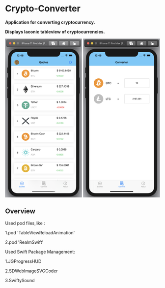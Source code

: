 # Crypto-Converter

**Application for converting cryptocurrency.** <p> 
**Displays laconic tableview of cryptocurrencies.** <p>

<p align="left">
<img src="https://github.com/kazekehub/Crypto-Converter/blob/master/Screenshots/CryptoConverter.png" width="250">
<img src="https://github.com/kazekehub/Crypto-Converter/blob/master/Screenshots/CryptoConverter2.png" width="250">
</p>

Overview
---------
Used pod files,like :

1.pod 'TableViewReloadAnimation'<p>
2.pod 'RealmSwift'

Used Swift Package Management: <p>
1.JGProgressHUD <p>
2.SDWebImageSVGCoder <p>
3.SwiftySound <p>
